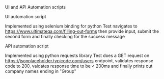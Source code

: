 UI and API Automation scripts


UI automation script

Implemented using selenium binding for python
Test navigates to https://www.ultimateqa.com/filling-out-forms then provide input, submit the second form and finally checking for the success message

API automation script

Implemented using python requests library 
Test does a GET request on https://jsonplaceholder.typicode.com/users endpoint, validates response code to 200, vaidates response time to be < 200ms and finally prints out company names ending in "Group"
